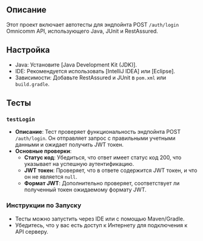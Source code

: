 ## Описание
Этот проект включает автотесты для эндпойнта POST `/auth/login` Omnicomm API, использующего Java, JUnit и RestAssured.

## Настройка
- Java: Установите [Java Development Kit (JDK)].
- IDE: Рекомендуется использовать [IntelliJ IDEA] или [Eclipse].
- Зависимости: Добавьте RestAssured и JUnit в `pom.xml` или `build.gradle`.
## Тесты

### `testLogin`

- **Описание**: Тест проверяет функциональность эндпойнта POST `/auth/login`. Он отправляет запрос с правильными учетными данными и ожидает получить JWT токен.
- **Основные проверки**:
  - **Статус код**: Убедиться, что ответ имеет статус код 200, что указывает на успешную аутентификацию.
  - **JWT токен**: Проверяет, что в ответе содержится JWT токен, и что он не является `null`.
  - **Формат JWT**: Дополнительно проверяет, соответствует ли полученный токен ожидаемому формату JWT.

### Инструкции по Запуску
- Тесты можно запустить через IDE или с помощью Maven/Gradle.
- Убедитесь, что у вас есть доступ к Интернету для подключения к API серверу.
